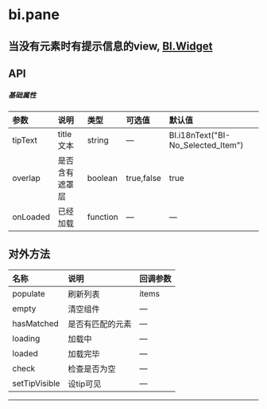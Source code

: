 # bi.pane

## 当没有元素时有提示信息的view, [BI.Widget](/core/widget.md)


## API
##### 基础属性
| 参数    | 说明           | 类型  | 可选值 | 默认值
| :------ |:-------------  | :-----| :----|:----
| tipText | title文本 | string | — | BI.i18nText("BI-No_Selected_Item") |
| overlap|  是否含有遮罩层 | boolean | true,false | true |
| onLoaded | 已经加载 | function | — | — |


## 对外方法
| 名称     | 说明                           |  回调参数     
| :------ |:-------------                  | :-----   
| populate | 刷新列表 | items |
| empty | 清空组件 | — |
| hasMatched | 是否有匹配的元素 | —|
| loading | 加载中 | — |
| loaded | 加载完毕 | —
| check | 检查是否为空| —
| setTipVisible | 设tip可见| —





---


